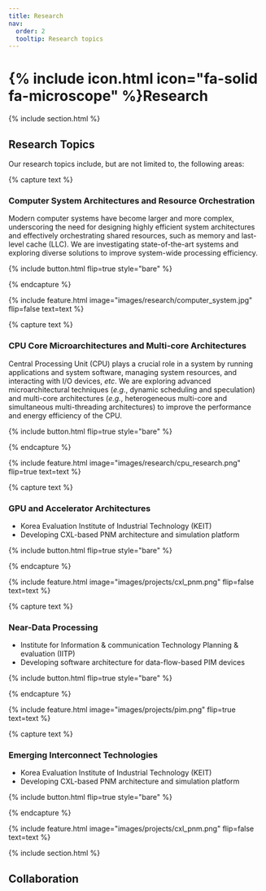 ```yaml
---
title: Research
nav:
  order: 2
  tooltip: Research topics
---
```


# {% include icon.html icon="fa-solid fa-microscope" %}Research

{% include section.html %}

## Research Topics

Our research topics include, but are not limited to, the following areas:

{% capture text %}

### **Computer System Architectures and Resource Orchestration**

Modern computer systems have become larger and more complex, underscoring the need for designing highly efficient system architectures and effectively orchestrating shared resources, such as memory and last-level cache (LLC). We are investigating state-of-the-art systems and exploring diverse solutions to improve system-wide processing efficiency.

{% include button.html flip=true style="bare" %}

{% endcapture %}

{% include feature.html image="images/research/computer_system.jpg" flip=false text=text %}


{% capture text %}

### **CPU Core Microarchitectures and Multi-core Architectures**

Central Processing Unit (CPU) plays a crucial role in a system by running applications and system software, managing system resources, and interacting with I/O devices, _etc_. We are exploring advanced microarchitectural techniques (_e.g._, dynamic scheduling and speculation) and multi-core architectures (_e.g._, heterogeneous multi-core and simultaneous multi-threading architectures) to improve the performance and energy efficiency of the CPU.

{% include button.html flip=true style="bare" %}

{% endcapture %}

{% include feature.html image="images/research/cpu_research.png" flip=true text=text %}


{% capture text %}

### **GPU and Accelerator Architectures**

- Korea Evaluation Institute of Industrial Technology (KEIT)
- Developing CXL-based PNM architecture and simulation platform

{% include button.html flip=true style="bare" %}

{% endcapture %}

{% include feature.html image="images/projects/cxl_pnm.png" flip=false text=text %}


{% capture text %}

### **Near-Data Processing**

- Institute for Information & communication Technology Planning & evaluation (IITP)
- D﻿eveloping software architecture for data-flow-based PIM devices

{% include button.html flip=true style="bare" %}

{% endcapture %}

{% include feature.html image="images/projects/pim.png" flip=true text=text %}


{% capture text %}

### **Emerging Interconnect Technologies**

- Korea Evaluation Institute of Industrial Technology (KEIT)
- Developing CXL-based PNM architecture and simulation platform

{% include button.html flip=true style="bare" %}

{% endcapture %}

{% include feature.html image="images/projects/cxl_pnm.png" flip=false text=text %}


{% include section.html %}


## Collaboration
